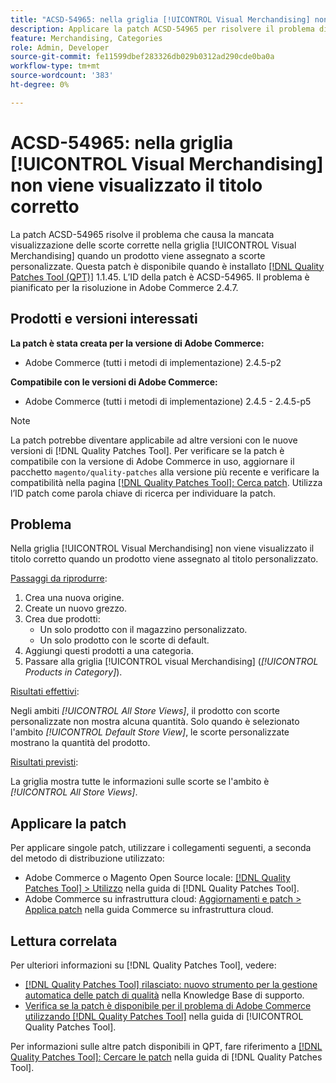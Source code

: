 ```yaml
---
title: "ACSD-54965: nella griglia [!UICONTROL Visual Merchandising] non viene visualizzato lo stock corretto"
description: Applicare la patch ACSD-54965 per risolvere il problema di Adobe Commerce per cui nella griglia [!UICONTROL Visual Merchandising] non viene visualizzato il titolo corretto quando un prodotto viene assegnato a un titolo personalizzato.
feature: Merchandising, Categories
role: Admin, Developer
source-git-commit: fe11599dbef283326db029b0312ad290cde0ba0a
workflow-type: tm+mt
source-wordcount: '383'
ht-degree: 0%

---
```


# ACSD-54965: nella griglia [!UICONTROL Visual Merchandising] non viene visualizzato il titolo corretto

La patch ACSD-54965 risolve il problema che causa la mancata visualizzazione delle scorte corrette nella griglia [!UICONTROL Visual Merchandising] quando un prodotto viene assegnato a scorte personalizzate. Questa patch è disponibile quando è installato [[!DNL Quality Patches Tool (QPT)]](https://experienceleague.adobe.com/en/docs/commerce-knowledge-base/kb/announcements/commerce-announcements/magento-quality-patches-released-new-tool-to-self-serve-quality-patches) 1.1.45. L’ID della patch è ACSD-54965. Il problema è pianificato per la risoluzione in Adobe Commerce 2.4.7.

## Prodotti e versioni interessati

**La patch è stata creata per la versione di Adobe Commerce:**

* Adobe Commerce (tutti i metodi di implementazione) 2.4.5-p2

**Compatibile con le versioni di Adobe Commerce:**

* Adobe Commerce (tutti i metodi di implementazione) 2.4.5 - 2.4.5-p5

>[!NOTE]
>
>La patch potrebbe diventare applicabile ad altre versioni con le nuove versioni di [!DNL Quality Patches Tool]. Per verificare se la patch è compatibile con la versione di Adobe Commerce in uso, aggiornare il pacchetto `magento/quality-patches` alla versione più recente e verificare la compatibilità nella pagina [[!DNL Quality Patches Tool]: Cerca patch](https://experienceleague.adobe.com/tools/commerce-quality-patches/index.html). Utilizza l’ID patch come parola chiave di ricerca per individuare la patch.

## Problema

Nella griglia [!UICONTROL Visual Merchandising] non viene visualizzato il titolo corretto quando un prodotto viene assegnato al titolo personalizzato.

<u>Passaggi da riprodurre</u>:

1. Crea una nuova origine.
1. Create un nuovo grezzo.
1. Crea due prodotti:
   * Un solo prodotto con il magazzino personalizzato.
   * Un solo prodotto con le scorte di default.
1. Aggiungi questi prodotti a una categoria.
1. Passare alla griglia [!UICONTROL visual Merchandising] (*[!UICONTROL Products in Category]*).

<u>Risultati effettivi</u>:

Negli ambiti *[!UICONTROL All Store Views]*, il prodotto con scorte personalizzate non mostra alcuna quantità. Solo quando è selezionato l&#39;ambito *[!UICONTROL Default Store View]*, le scorte personalizzate mostrano la quantità del prodotto.

<u>Risultati previsti</u>:

La griglia mostra tutte le informazioni sulle scorte se l&#39;ambito è *[!UICONTROL All Store Views]*.

## Applicare la patch

Per applicare singole patch, utilizzare i collegamenti seguenti, a seconda del metodo di distribuzione utilizzato:

* Adobe Commerce o Magento Open Source locale: [[!DNL Quality Patches Tool] > Utilizzo](/help/tools/quality-patches-tool/usage.md) nella guida di [!DNL Quality Patches Tool].
* Adobe Commerce su infrastruttura cloud: [Aggiornamenti e patch > Applica patch](https://experienceleague.adobe.com/docs/commerce-cloud-service/user-guide/develop/upgrade/apply-patches.html) nella guida Commerce su infrastruttura cloud.

## Lettura correlata

Per ulteriori informazioni su [!DNL Quality Patches Tool], vedere:

* [[!DNL Quality Patches Tool] rilasciato: nuovo strumento per la gestione automatica delle patch di qualità](https://experienceleague.adobe.com/en/docs/commerce-knowledge-base/kb/announcements/commerce-announcements/magento-quality-patches-released-new-tool-to-self-serve-quality-patches) nella Knowledge Base di supporto.
* [Verifica se la patch è disponibile per il problema di Adobe Commerce utilizzando  [!DNL Quality Patches Tool]](/help/tools/quality-patches-tool/patches-available-in-qpt/check-patch-for-magento-issue-with-magento-quality-patches.md) nella guida di [!UICONTROL Quality Patches Tool].


Per informazioni sulle altre patch disponibili in QPT, fare riferimento a [[!DNL Quality Patches Tool]: Cercare le patch](https://experienceleague.adobe.com/tools/commerce-quality-patches/index.html) nella guida di [!DNL Quality Patches Tool].
